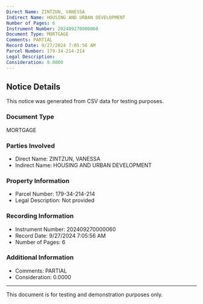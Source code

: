 ```yaml
---
Direct Name: ZINTZUN, VANESSA
Indirect Name: HOUSING AND URBAN DEVELOPMENT
Number of Pages: 6
Instrument Number: 202409270000060
Document Type: MORTGAGE
Comments: PARTIAL
Record Date: 9/27/2024 7:05:56 AM
Parcel Number: 179-34-214-214
Legal Description: 
Consideration: 0.0000
---
```


## Notice Details

This notice was generated from CSV data for testing purposes.

### Document Type
MORTGAGE

### Parties Involved
- Direct Name: ZINTZUN, VANESSA
- Indirect Name: HOUSING AND URBAN DEVELOPMENT

### Property Information
- Parcel Number: 179-34-214-214
- Legal Description: Not provided

### Recording Information
- Instrument Number: 202409270000060
- Record Date: 9/27/2024 7:05:56 AM
- Number of Pages: 6

### Additional Information
- Comments: PARTIAL
- Consideration: 0.0000

---

This document is for testing and demonstration purposes only.
